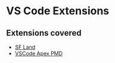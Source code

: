 # VS Code Extensions

## Extensions covered 
- [SF Land](./sfland.md)
- [VSCode Apex PMD](./pmd.md)


